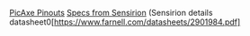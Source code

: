 [PicAxe Pinouts](https://picaxe.com/docs/picaxe_manual1.pdf#page=10)
[Specs from Sensirion](https://sensirion.com/products/catalog/SHT30-DIS-F/)
(Sensirion details datasheet0[https://www.farnell.com/datasheets/2901984.pdf]
